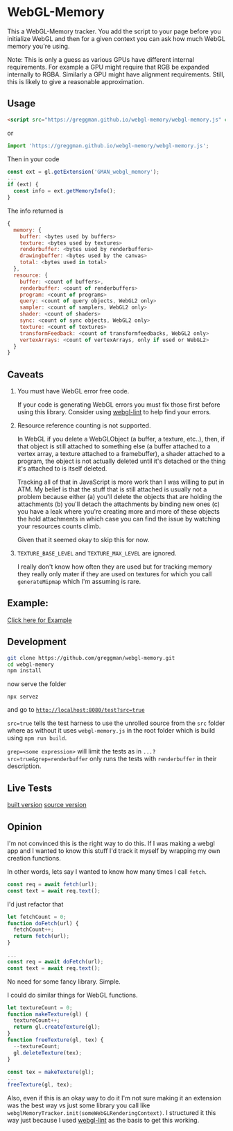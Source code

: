 # WebGL-Memory

This a WebGL-Memory tracker. You add the script to your page
before you initialize WebGL and then for a given context
you can ask how much WebGL memory you're using.

Note: This is only a guess as various GPUs have different
internal requirements. For example a GPU might require that
RGB be expanded internally to RGBA. Similarly a GPU might
have alignment requirements. Still, this is likely to give
a reasonable approximation.

## Usage

```html
<script src="https://greggman.github.io/webgl-memory/webgl-memory.js" crossorigin></script>
```

or 

```js
import 'https://greggman.github.io/webgl-memory/webgl-memory.js';
```

Then in your code

```js
const ext = gl.getExtension('GMAN_webgl_memory');
...
if (ext) {
  const info = ext.getMemoryInfo();
}
```

The info returned is 

```js
{
  memory: {
    buffer: <bytes used by buffers>
    texture: <bytes used by textures>
    renderbuffer: <bytes used by renderbuffers>
    drawingbuffer: <bytes used by the canvas>
    total: <bytes used in total>
  },
  resource: {
    buffer: <count of buffers>,
    renderbuffer: <count of renderbuffers>
    program: <count of programs>
    query: <count of query objects, WebGL2 only>
    sampler: <count of samplers, WebGL2 only>
    shader: <count of shaders>
    sync: <count of sync objects, WebGL2 only>
    texture: <count of textures>
    transformFeedback: <count of transformfeedbacks, WebGL2 only>
    vertexArrays: <count of vertexArrays, only if used or WebGL2>
  }
}
```

## Caveats

1. You must have WebGL error free code. 

   If your code is generating WebGL errors you must fix those first
   before using this library. Consider using [webgl-lint](https://greggman.github.io/webgl-lint) to help find your errors.

2. Resource reference counting is not supported.

   In WebGL if you delete a WebGLObject (a buffer, a texture, etc..),
   then, if that object is still attached to something else (a buffer
   attached to a vertex array, a texture attached to a framebuffer),
   a shader attached to a program, the object is not actually deleted
   until it's detached or the thing it's attached to is itself deleted.

   Tracking all of that in JavaScript is more work than I was willing
   to put in ATM. My belief is that the stuff that is still attached
   is usually not a problem because either (a) you'll delete the objects
   that are holding the attachments (b) you'll detach the attachments
   by binding new ones (c) you have a leak where you're creating more and
   more of these objects the hold attachments in which case you can find
   the issue by watching your resources counts climb.

   Given that it seemed okay to skip this for now.

3. `TEXTURE_BASE_LEVEL` and `TEXTURE_MAX_LEVEL` are ignored.

   I really don't know how often they are used but for tracking memory
   they really only mater if they are used on textures for which you
   call `generateMipmap` which I'm assuming is rare.

## Example:

[Click here for Example](https://jsgist.org/?src=57dafa41cb1d2d5bc1520832db49f946)

## Development

```bash
git clone https://github.com/greggman/webgl-memory.git
cd webgl-memory
npm install
```

now serve the folder

```
npx servez
```

and go to [`http://localhost:8080/test?src=true`](http://localhost:8080/test?src=true)

`src=true` tells the test harness to use the unrolled source from the `src` folder
where as without it uses `webgl-memory.js` in the root folder which is build using
`npm run build`.

`grep=<some expression>` will limit the tests as in `...?src=true&grep=renderbuffer` only
runs the tests with `renderbuffer` in their description.

## Live Tests

[built version](https://greggman.github.io/webgl-memory/test/)
[source version](https://greggman.github.io/webgl-memory/test/?src=true)

## Opinion

I'm not convinced this is the right way to do this. If I was making a
webgl app and I wanted to know this stuff I'd track it myself by wrapping
my own creation functions.

In other words, lets say I wanted to know how many times I call
`fetch`.

```js
const req = await fetch(url);
const text = await req.text();
```

I'd just refactor that 

```js
let fetchCount = 0;
function doFetch(url) {
  fetchCount++;
  return fetch(url);
}

...
const req = await doFetch(url);
const text = await req.text();
```

No need for some fancy library. Simple.

I could do similar things for WebGL functions.

```js
let textureCount = 0;
function makeTexture(gl) {
  textureCount++;
  return gl.createTexture(gl);
}
function freeTexture(gl, tex) {
  --textureCount;
  gl.deleteTexture(tex);
}

const tex = makeTexture(gl);
...
freeTexture(gl, tex);
```

Also, even if this is an okay way to do it I'm not sure making it an extension was the best way
vs just some library you call like `webglMemoryTracker.init(someWebGLRenderingContext)`. 
I structured it this way just because I used [webgl-lint](https://greggman.github.io/webgl-lint) as
the basis to get this working.

